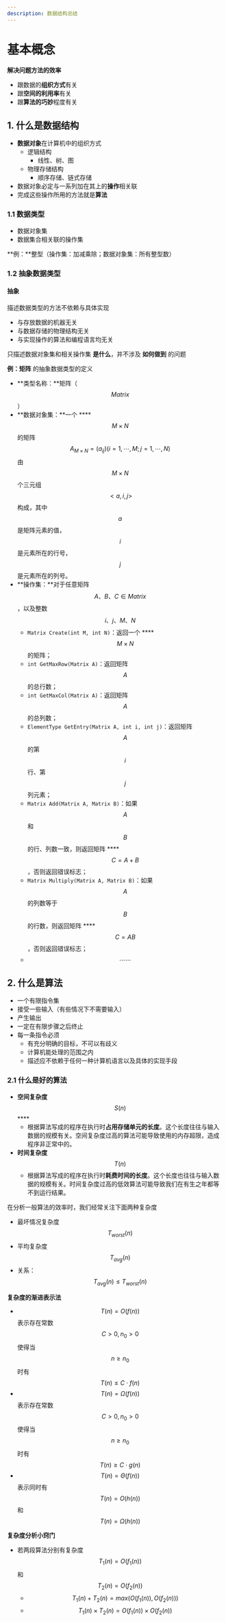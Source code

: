 ```yaml
---
description: 数据结构总结
---
```


# 基本概念

**解决问题方法的效率**

* 跟数据的**组织方式**有关
* 跟**空间的利用率**有关
* 跟**算法的巧妙**程度有关

## 1. 什么是数据结构

* **数据对象**在计算机中的组织方式
  * 逻辑结构
    * 线性、树、图
  * 物理存储结构
    * 顺序存储、链式存储
* 数据对象必定与一系列加在其上的**操作**相关联
* 完成这些操作所用的方法就是**算法**

### 1.1 数据类型

* 数据对象集
* 数据集合相关联的操作集

**例：**整型（操作集：加减乘除；数据对象集：所有整型数）

### 1.2 抽象数据类型

#### 抽象

描述数据类型的方法不依赖与具体实现

* 与存放数据的机器无关
* 与数据存储的物理结构无关
* 与实现操作的算法和编程语言均无关

只描述数据对象集和相关操作集 **是什么**，并不涉及 **如何做到** 的问题

**例：矩阵** 的抽象数据类型的定义

* **类型名称：**矩阵（ $$Matrix$$ ）
* **数据对象集：**一个 ****$$M \times N$$ 的矩阵 $$A_{M \times N} = (a_{ij}) (i = 1, \cdots , M ; j = 1, \cdots , N)$$ 由 $$M \times N$$ 个三元组 $$<a, i, j>$$ 构成，其中 $$a$$ 是矩阵元素的值，$$i$$ 是元素所在的行号， $$j$$ 是元素所在的列号。
* **操作集：**对于任意矩阵 $$A、B、C \in Matrix$$ ，以及整数 $$i、j、M、N$$ 
  * `Matrix Create(int M, int N)`：返回一个 ****$$M \times N$$ 的矩阵；
  * `int GetMaxRow(Matrix A)`：返回矩阵$$A$$ 的总行数；
  * `int GetMaxCol(Matrix A)`：返回矩阵$$A$$ 的总列数；
  * `ElementType GetEntry(Matrix A, int i, int j)`：返回矩阵$$A$$ 的第 $$i$$ 行、第 $$j$$ 列元素；
  * `Matrix Add(Matrix A, Matrix B)`：如果 $$A$$ 和 $$B$$ 的行、列数一致，则返回矩阵 ****$$C = A + B$$ ，否则返回错误标志；
  * `Matrix Multiply(Matrix A, Matrix B)`：如果 $$A$$ 的列数等于 $$B$$ 的行数，则返回矩阵 ****$$C = AB$$ ，否则返回错误标志；
  * $$\cdots \cdots$$ 

## 2. 什么是算法

* 一个有限指令集
* 接受一些输入（有些情况下不需要输入）
* 产生输出
* 一定在有限步骤之后终止
* 每一条指令必须
  * 有充分明确的目标，不可以有歧义
  * 计算机能处理的范围之内
  * 描述应不依赖于任何一种计算机语言以及具体的实现手段

### 2.1 什么是好的算法

* **空间复杂度** $$S(n)$$ ****
  * 根据算法写成的程序在执行时**占用存储单元的长度**。这个长度往往与输入数据的规模有关。空间复杂度过高的算法可能导致使用的内存超限，造成程序非正常中的。
* **时间复杂度** $$T(n)$$ 
  * 根据算法写成的程序在执行时**耗费时间的长度**。这个长度也往往与输入数据的规模有关。时间复杂度过高的低效算法可能导致我们在有生之年都等不到运行结果。



在分析一般算法的效率时，我们经常关注下面两种复杂度

* 最坏情况复杂度 $$T_{worst}(n)$$ 
* 平均复杂度 $$T_{avg}(n)$$ 
* 关系： $$T_{avg}(n) \le T_{worst}(n)$$ 



**复杂度的渐进表示法**

* $$T(n) = O(f(n))$$ 表示存在常数 $$C > 0, n_0 > 0$$ 使得当 $$n \ge n_0$$ 时有 $$T(n) \le C \cdot f(n)$$ 
* $$T(n) = \Omega (f(n))$$ 表示存在常数 $$C > 0, n_0 > 0$$ 使得当 $$n \ge n_0$$ 时有 $$T(n) \ge C \cdot g(n)$$ 
* $$T(n) = \Theta (f(n))$$ 表示同时有 $$T(n) = O(h(n))$$ 和 $$T(n) = \Omega (h(n))$$ 



**复杂度分析小窍门**

* 若两段算法分别有复杂度 $$T_1(n) = O(f_1(n))$$ 和 $$T_2(n) = O(f_2(n))$$ 
  * $$T_1(n) + T_2(n) = max (O(f_1(n)),  O(f_2(n)))$$ 
  * $$T_1(n) \times T_2(n) = O(f_1(n)) \times O(f_2(n))$$ 



